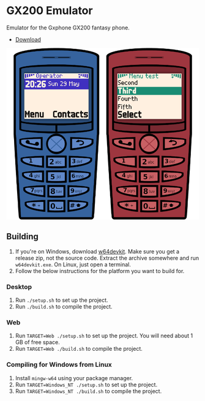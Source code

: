 # GX200 Emulator

Emulator for the Gxphone GX200 fantasy phone.
* [Download](https://github.com/gtrxAC/gx200/actions)

![](assets/screenshot.png)

## Building
1. If you're on Windows, download [w64devkit](https://github.com/skeeto/w64devkit/releases). Make sure you get a release zip, not the source code. Extract the archive somewhere and run `w64devkit.exe`. On Linux, just open a terminal.
2. Follow the below instructions for the platform you want to build for.

### Desktop
1. Run `./setup.sh` to set up the project.
2. Run `./build.sh` to compile the project.

### Web
1. Run `TARGET=Web ./setup.sh` to set up the project. You will need about 1 GB of free space.
2. Run `TARGET=Web ./build.sh` to compile the project.

### Compiling for Windows from Linux
1. Install `mingw-w64` using your package manager.
2. Run `TARGET=Windows_NT ./setup.sh` to set up the project.
3. Run `TARGET=Windows_NT ./build.sh` to compile the project.